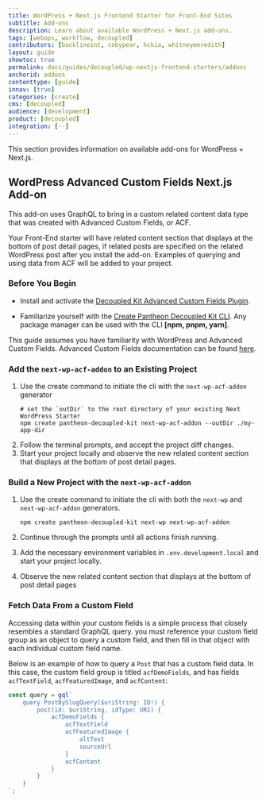 ```yaml
---
title: WordPress + Next.js Frontend Starter for Front-End Sites
subtitle: Add-ons
description: Learn about available WordPress + Next.js add-ons.
tags: [webops, workflow, decoupled]
contributors: [backlineint, cobypear, hckia, whitneymeredith]
layout: guide
showtoc: true
permalink: docs/guides/decoupled/wp-nextjs-frontend-starters/addons
anchorid: addons
contenttype: [guide]
innav: [true]
categories: [create]
cms: [decoupled]
audience: [development]
product: [decoupled]
integration: [--]
---
```


This section provides information on available add-ons for WordPress + Next.js.

## WordPress Advanced Custom Fields Next.js Add-on

This add-on uses GraphQL to bring in a custom related content data type that was created with Advanced Custom Fields, or ACF.

Your Front-End starter will have related content section that displays at the bottom of post detail pages, if related posts are specified on the related WordPress post after you install the add-on. Examples of querying and using data from ACF will be added to your project.

### Before You Begin

- Install and activate the [Decoupled Kit Advanced Custom Fields Plugin](/docs/backend-starters/decoupled-wordpress/add-ons#decoupled-kit-acf-plugin).

- Familiarize yourself with the [Create Pantheon Decoupled Kit CLI](https://www.npmjs.com/package/create-pantheon-decoupled-kit/). Any package manager can be used with the CLI **[npm, pnpm, yarn]**.

<Alert title="Note"  type="info" >

  This guide assumes you have familiarity with WordPress and Advanced Custom
  Fields. Advanced Custom Fields documentation can be found
  [here](https://www.advancedcustomfields.com/resources/).

</Alert>


### Add the `next-wp-acf-addon` to an Existing Project

1. Use the create command to initiate the cli with the `next-wp-acf-addon`
   generator
   ```bash{promptUser: user}
   # set the `outDir` to the root directory of your existing Next WordPress Starter
   npm create pantheon-decoupled-kit next-wp-acf-addon --outDir ./my-app-dir
   ```
1. Follow the terminal prompts, and accept the project diff changes.
1. Start your project locally and observe the new related content section that displays at the bottom of post detail pages.

### Build a New Project with the `next-wp-acf-addon`

1. Use the create command to initiate the cli with both the `next-wp` and
   `next-wp-acf-addon` generators.

   ```bash{promptUser: user}
   npm create pantheon-decoupled-kit next-wp next-wp-acf-addon
   ```

1. Continue through the prompts until all actions finish running.

1. Add the necessary environment variables in `.env.development.local` and start your project locally.

1. Observe the new related content section that displays
   at the bottom of post detail pages

### Fetch Data From a Custom Field

Accessing data within your custom fields is a simple process that closely
resembles a standard GraphQL query. you must reference your custom field group as an object to query a custom field, and then fill in that object with each individual custom field name.

Below is an example of how to query a `Post` that has a custom field data. In
this case, the custom field group is titled `acfDemoFields`, and has fields
`acfTextField`, `acfFeaturedImage`, and `acfContent`:

```jsx
const query = gql`
	query PostBySlugQuery($uriString: ID!) {
		post(id: $uriString, idType: URI) {
			acfDemoFields {
				acfTextField
				acfFeaturedImage {
					altText
					sourceUrl
				}
				acfContent
			}
		}
	}
`;
```
